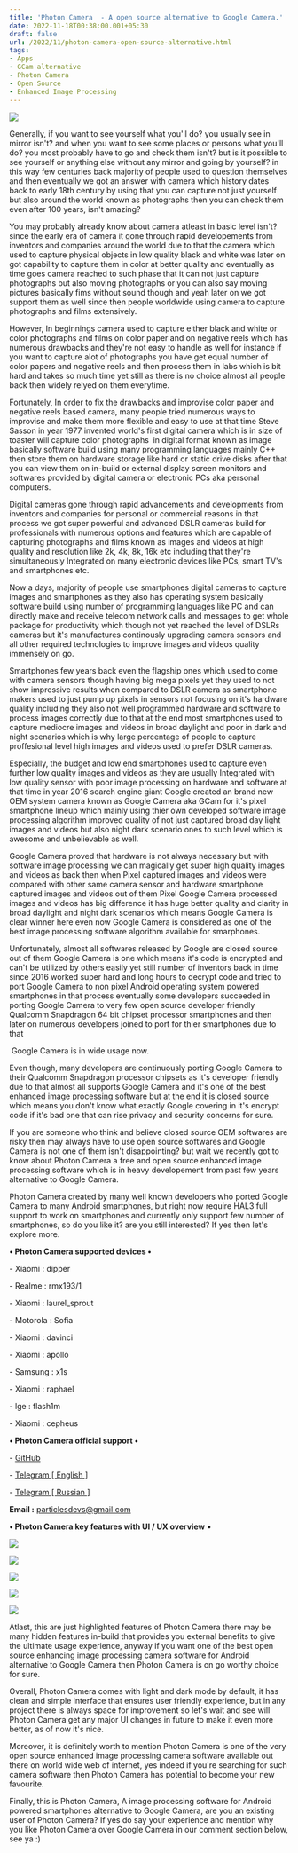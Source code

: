 ```yaml
---
title: 'Photon Camera  - A open source alternative to Google Camera.'
date: 2022-11-18T00:38:00.001+05:30
draft: false
url: /2022/11/photon-camera-open-source-alternative.html
tags: 
- Apps
- GCam alternative
- Photon Camera
- Open Source
- Enhanced Image Processing
---
```


 [![](https://lh3.googleusercontent.com/-ehpbdd5IGxg/Y3fYGxvf0GI/AAAAAAAAPAk/jCgI4RGOHd0MFIhqJPCItgG2z7LCj1yAQCNcBGAsYHQ/s1600/1668798488441578-0.png)](https://lh3.googleusercontent.com/-ehpbdd5IGxg/Y3fYGxvf0GI/AAAAAAAAPAk/jCgI4RGOHd0MFIhqJPCItgG2z7LCj1yAQCNcBGAsYHQ/s1600/1668798488441578-0.png) 

  

Generally, if you want to see yourself what you'll do? you usually see in mirror isn't? and when you want to see some places or persons what you'll do? you most probably have to go and check them isn't? but is it possible to see yourself or anything else without any mirror and going by yourself? in this way few centuries back majority of people used to question themselves and then eventually we got an answer with camera which history dates back to early 18th century by using that you can capture not just yourself but also around the world known as photographs then you can check them even after 100 years, isn't amazing?

  

You may probably already know about camera atleast in basic level isn't? since the early era of camera it gone through rapid developements from inventors and companies around the world due to that the camera which used to capture physical objects in low quality black and white was later on got capability to capture them in color at better quality and eventually as time goes camera reached to such phase that it can not just capture photographs but also moving photographs or you can also say moving pictures basically fims without sound though and yeah later on we got support them as well since then people worldwide using camera to capture photographs and films extensively.

  

However, In beginnings camera used to capture either black and white or color photographs and films on color paper and on negative reels which has numerous drawbacks and they're not easy to handle as well for instance if you want to capture alot of photographs you have get equal number of color papers and negative reels and then process them in labs which is bit hard and takes so much time yet still as there is no choice almost all people back then widely relyed on them everytime.

  

Fortunately, In order to fix the drawbacks and improvise color paper and negative reels based camera, many people tried numerous ways to improvise and make them more flexible and easy to use at that time Steve Sasson in year 1977 invented world's first digital camera which is in size of toaster will capture color photographs  in digital format known as image basically software build using many programming languages mainly C++ then store them on hardware storage like hard or static drive disks after that you can view them on in-build or external display screen monitors and softwares provided by digital camera or electronic PCs aka personal computers.

  

Digital cameras gone through rapid advancements and developments from inventors and companies for personal or commercial reasons in that process we got super powerful and advanced DSLR cameras build for professionals with numerous options and features which are capable of capturing photographs and films known as images and videos at high quality and resolution like 2k, 4k, 8k, 16k etc including that they're simultaneously Integrated on many electronic devices like PCs, smart TV's and smartphones etc.

  

Now a days, majority of people use smartphones digital cameras to capture images and smartphones as they also has operating system basically software build using number of programming languages like PC and can directly make and receive telecom network calls and messages to get whole package for productivity which though not yet reached the level of DSLRs cameras but it's manufactures continously upgrading camera sensors and all other required technologies to improve images and videos quality immensely on go.

  

Smartphones few years back even the flagship ones which used to come with camera sensors though having big mega pixels yet they used to not show impressive results when compared to DSLR camera as smartphone makers used to just pump up pixels in sensors not focusing on it's hardware quality including they also not well programmed hardware and software to process images correctly due to that at the end most smartphones used to capture mediocre images and videos in broad daylight and poor in dark and night scenarios which is why large percentage of people to capture proffesional level high images and videos used to prefer DSLR cameras.

  

Especially, the budget and low end smartphones used to capture even further low quality images and videos as they are usually Integrated with low quality sensor with poor image processing on hardware and software at that time in year 2016 search engine giant Google created an brand new OEM system camera known as Google Camera aka GCam for it's pixel smartphone lineup which mainly using thier own developed software image processing algorithm improved quality of not just captured broad day light images and videos but also night dark scenario ones to such level which is awesome and unbelievable as well.

  

Google Camera proved that hardware is not always necessary but with software image processing we can magically get super high quality images and videos as back then when Pixel captured images and videos were compared with other same camera sensor and hardware smartphone captured images and videos out of them Pixel Google Camera processed images and videos has big difference it has huge better quality and clarity in broad daylight and night dark scenarios which means Google Camera is clear winner here even now Google Camera is considered as one of the best image processing software algorithm available for smarphones.

  

Unfortunately, almost all softwares released by Google are closed source out of them Google Camera is one which means it's code is encrypted and can't be utilized by others easily yet still number of inventors back in time since 2016 worked super hard and long hours to decrypt code and tried to port Google Camera to non pixel Android operating system powered smartphones in that process eventually some developers succeeded in porting Google Camera to very few open source developer friendly Qualcomm Snapdragon 64 bit chipset processor smartphones and then later on numerous developers joined to port for thier smartphones due to that 

 Google Camera is in wide usage now.

  

Even though, many developers are continuously porting Google Camera to their Qualcomm Snapdragon processor chipsets as it's developer friendly due to that almost all supports Google Camera and it's one of the best enhanced image processing software but at the end it is closed source which means you don't know what exactly Google covering in it's encrypt code if it's bad one that can rise privacy and security concerns for sure.

  

If you are someone who think and believe closed source OEM softwares are risky then may always have to use open source softwares and Google Camera is not one of them isn't disappointing? but wait we recently got to know about Photon Camera a free and open source enhanced image processing software which is in heavy developement from past few years alternative to Google Camera.

  

Photon Camera created by many well known developers who ported Google Camera to many Android smartphones, but right now require HAL3 full support to work on smartphones and currently only support few number of smartphones, so do you like it? are you still interested? If yes then let's explore more. 

  

**• Photon Camera supported devices •**

\- Xiaomi : dipper

\- Realme : rmx193/1

\- Xiaomi : laurel\_sprout

\- Motorola : Sofia

\- Xiaomi : davinci

\- Xiaomi : apollo

\- Samsung : x1s

\- Xiaomi : raphael

\- lge : flash1m

\- Xiaomi : cepheus

  

  

**• Photon Camera official support •**

\-  [GitHub](https://github.com/eszdman/PhotonCamera)

\- [Telegram \[ English \]](https://t.me/PhotonCameraEN)

\- [Telegram \[ Russian \]](https://t.me/PhotonCamera)

  

**Email :** [particlesdevs@gmail.com](mailto:particlesdevs@gmail.com)

**• Photon Camera key features with UI / UX overview** •

  

 [![](https://lh3.googleusercontent.com/-H8KL7KZDdHQ/Y3fYGLmsPcI/AAAAAAAAPAg/93rczsRr0DcZqpVyhJ7jNcZz90Q3ReF5ACNcBGAsYHQ/s1600/1668798485378109-1.png)](https://lh3.googleusercontent.com/-H8KL7KZDdHQ/Y3fYGLmsPcI/AAAAAAAAPAg/93rczsRr0DcZqpVyhJ7jNcZz90Q3ReF5ACNcBGAsYHQ/s1600/1668798485378109-1.png) 

  

 **[![](https://lh3.googleusercontent.com/-nqJ0VodINTc/Y3fYFWBxu4I/AAAAAAAAPAc/VLC7IRIOAqMyXoEUHMAZr7cLVRcZ0uhXACNcBGAsYHQ/s1600/1668798481842762-2.png)](https://lh3.googleusercontent.com/-nqJ0VodINTc/Y3fYFWBxu4I/AAAAAAAAPAc/VLC7IRIOAqMyXoEUHMAZr7cLVRcZ0uhXACNcBGAsYHQ/s1600/1668798481842762-2.png)** 

 **[![](https://lh3.googleusercontent.com/-oqfKElW8Bmk/Y3fYEjnI28I/AAAAAAAAPAY/LiKIOpw4DPE-AX2rBHSeWN6subjjv-jlQCNcBGAsYHQ/s1600/1668798478593208-3.png)](https://lh3.googleusercontent.com/-oqfKElW8Bmk/Y3fYEjnI28I/AAAAAAAAPAY/LiKIOpw4DPE-AX2rBHSeWN6subjjv-jlQCNcBGAsYHQ/s1600/1668798478593208-3.png)** 

 **[![](https://lh3.googleusercontent.com/-w19HVN6wFW4/Y3fYDraSfcI/AAAAAAAAPAU/YhkVX7e3TYkeHsJ41ULHQW3rmzyrrMiUACNcBGAsYHQ/s1600/1668798475515515-4.png)](https://lh3.googleusercontent.com/-w19HVN6wFW4/Y3fYDraSfcI/AAAAAAAAPAU/YhkVX7e3TYkeHsJ41ULHQW3rmzyrrMiUACNcBGAsYHQ/s1600/1668798475515515-4.png)** 

 [![](https://lh3.googleusercontent.com/-S6VNU61ZKEM/Y3fYC-qSPrI/AAAAAAAAPAQ/owh5hmBzlQkcYn2-iVtASNjhuEzZ32lhACNcBGAsYHQ/s1600/1668798471979729-5.png)](https://lh3.googleusercontent.com/-S6VNU61ZKEM/Y3fYC-qSPrI/AAAAAAAAPAQ/owh5hmBzlQkcYn2-iVtASNjhuEzZ32lhACNcBGAsYHQ/s1600/1668798471979729-5.png) 

  

Atlast, this are just highlighted features of Photon Camera there may be many hidden features in-build that provides you external benefits to give the ultimate usage experience, anyway if you want one of the best open source enhancing image processing camera software for Android alternative to Google Camera then Photon Camera is on go worthy choice for sure.

  

Overall, Photon Camera comes with light and dark mode by default, it has clean and simple interface that ensures user friendly experience, but in any project there is always space for improvement so let's wait and see will Photon Camera get any major UI changes in future to make it even more better, as of now it's nice.

  

Moreover, it is definitely worth to mention Photon Camera is one of the very open source enhanced image processing camera software available out there on world wide web of internet, yes indeed if you're searching for such camera software then Photon Camera has potential to become your new favourite.

  

Finally, this is Photon Camera, A image processing software for Android powered smartphones alternative to Google Camera, are you an existing user of Photon Camera? If yes do say your experience and mention why you like Photon Camera over Google Camera in our comment section below, see ya :)